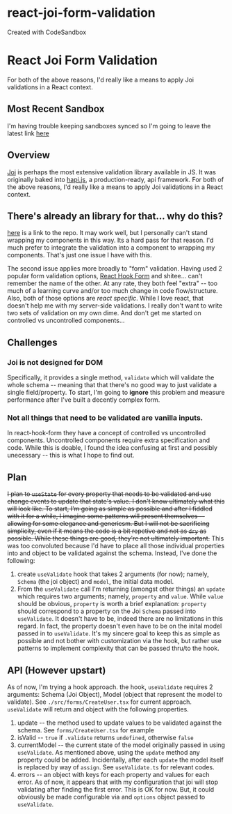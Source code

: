 # react-joi-form-validation

Created with CodeSandbox

# React Joi Form Validation

For both of the above reasons, I'd really like a means to apply Joi validations in a React context.

## Most Recent Sandbox

I'm having trouble keeping sandboxes synced so I'm going to leave the latest link [here](https://codesandbox.io/s/youthful-allen-lh22k)

## Overview

[Joi](https://github.com/sideway/joi) is perhaps the most extensive validation library available in JS. It was originally baked into [hapi.js](https://hapi.dev/), a production-ready, api framework.
For both of the above reasons, I'd really like a means to apply Joi validations in a React context.

## There's already an library for that... why do this?

[here](https://github.com/greena13/react-joi-validation) is a link to the repo. It may work well, but I personally can't stand wrapping my components in this way. Its a hard pass for that reason. I'd much prefer to integrate the validation into a component to wrapping my components. That's just one issue I have with this.

The second issue applies more broadly to "form" validation. Having used 2 popular form validation options, [React Hook Form](https://react-hook-form.com/) and shitee... can't remember the name of the other. At any rate, they both feel "extra" -- too much of a learning curve and/or too much change in code flow/structure. Also, both of those options are _react specific_. While I love react, that doesn't help me with my server-side validations. I really don't want to write two sets of validation on my own dime. And don't get me started on controlled vs uncontrolled components...

## Challenges

### Joi is not designed for DOM

Specifically, it provides a single method, `validate` which will validate the whole schema -- meaning that that there's no good way to just validate a single field/property. To start, I'm going to **ignore** this problem and measure performance after I've built a decently complex form.

### Not all things that need to be validated are vanilla inputs.

In react-hook-form they have a concept of controlled vs uncontrolled components. Uncontrolled components require extra specification and code. While this is doable, I found the idea confusing at first and possibly unecessary -- this is what I hope to find out.

## Plan

~~I plan to `useState` for every property that needs to be validated and use change events to update that state's value. I don't know ultimately what this will look like. To start, I'm going as simple as possible and after I fiddled with it for a while, I imagine some patterns will present themselves -- allowing for some elegance and genericsm. But I will not be sacrificing simplicity, even if it means the code is a bit repetive and not as `dry` as possible. While these things are good, they're not ultimately important.~~
This was too convoluted because I'd have to place all those individual properties into and object to be validated against the schema. Instead, I've done the following:

1. create `useValidate` hook that takes 2 arguments (for now); namely, `Schema` (the joi object) and `model`, the initial data model.
2. From the `useValidate` call I'm returning (amongst other things) an `update` which requires two arguments; namely, `property` and `value`.
   While `value` should be obvious, `property` is worth a brief explanation: `property` should correspond to a property on the Joi `Schema` passed into `useValidate`. It doesn't have to be, indeed there are no limitations in this regard. In fact, the property doesn't even have to be on the inital model passed in to `useValidate`. It's my sincere goal to keep this as simple as possible and not bother with customization via the hook, but rather use patterns to implement complexity that can be passed thru/to the hook.

## API (However upstart)

As of now, I'm trying a hook approach. the hook, `useValidate` requires 2 arguments: Schema (Joi Object), Model (object that represent the model to validate). See `./src/forms/CreateUser.tsx` for current approach. `useValidate` will return and object with the following properties.

1. update -- the method used to update values to be validated against the schema. See `forms/CreateUser.tsx` for example
2. isValid -- `true` if `.validate` returns `undefined`, otherwise `false`
3. currentModel -- the current state of the model originally passed in using `useValidate`. As mentioned above, using the `update` method any property could be added. Incidentally, after each `update` the model itself is replaced by way of `assign`. See `useValidate.ts` for relevant codes.
4. errors -- an object with keys for each property and values for each error. As of now, it appears that with my configuration that joi will stop validating after finding the first error. This is OK for now. But, it could obviously be made configurable via and `options` object passed to `useValidate`.
